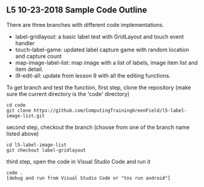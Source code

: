 ## L5 10-23-2018 Sample Code Outline
There are three branches with different code implementations. 
- label-gridlayout: a basic label test with GridLayout and touch event handler
- touch-label-game: updated label capture game with random location and capture count
- map-image-label-list: map image with a list of labels, image item list and item detail.
- l9-edit-all: update from lesson 9 with all the editing functions.

To get branch and test the function, 
first step, clone the repository (make sure the current directory is the 'code' directory)
```
cd code
git clone https://github.com/ComputingTrainingGreenField/l5-label-image-list.git
```
second step, checkout the branch (choose from one of the branch name listed above)
```
cd l5-label-image-list
git checkout label-gridlayout
```
third step, open the code in Visual Studio Code and run it
```
code .
[debug and run from Visual Studio Code or "tns run android"]
```

